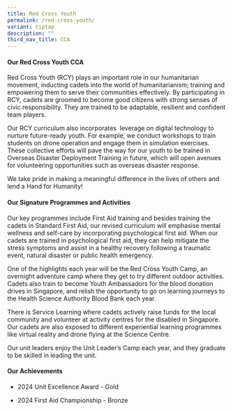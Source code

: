 ```yaml
---
title: Red Cross Youth
permalink: /red-cross-youth/
variant: tiptap
description: ""
third_nav_title: CCA
---
```

<h4><strong>Our Red Cross Youth CCA</strong></h4>
<p>Red Cross Youth (RCY) plays an important role in our humanitarian movement,
inducting cadets into the world of humanitarianism; training and empowering
them to serve their communities effectively. By participating in RCY, cadets
are groomed to become good citizens with strong senses of civic responsibility.
They are trained to be adaptable, resilient and confident team players.</p>
<p>Our RCY curriculum also incorporates&nbsp; leverage on digital technology
to nurture future-ready youth. For example, we conduct workshops to train
students on drone operation and engage them in simulation exercises. These
collective efforts will pave the way for our youth to be trained in Overseas
Disaster Deployment Training in future, which will open avenues for volunteering
opportunities such as overseas disaster response.&nbsp;</p>
<p>We take pride in making a meaningful difference in the lives of others
and lend a Hand for Humanity!</p>
<h4><strong>Our Signature Programmes and Activities</strong></h4>
<p>Our key programmes include First Aid training and besides training the
cadets in Standard First Aid, our revised curriculum will emphasise mental
wellness and self-care by incorporating psychological first aid. When our
cadets are trained in psychological first aid, they can help mitigate the
stress symptoms and assist in a healthy recovery following a traumatic
event, natural disaster or public health emergency.&nbsp;</p>
<p>One of the highlights each year will be the Red Cross Youth Camp, an overnight
adventure camp where they get to try different outdoor activities. Cadets
also train to become Youth Ambassadors for the blood donation drives in
Singapore, and relish the opportunity to go on learning journeys to the
Health Science Authority Blood Bank each year.&nbsp;</p>
<p>There is Service Learning where cadets actively raise funds for the local
community and volunteer at activity centres for the disabled in Singapore.
Our cadets are also exposed to different experiential learning programmes
like virtual reality and drone flying at the Science Centre.</p>
<p>Our unit leaders enjoy the Unit Leader’s Camp each year, and they graduate
to be skilled in leading the unit.&nbsp;</p>
<h4><strong>Our Achievements</strong></h4>
<ul data-tight="true" class="tight">
<li>
<p>2024 Unit Excellence Award - Gold</p>
</li>
<li>
<p>2024 First Aid Championship - Bronze</p>
</li>
</ul>
<p></p>